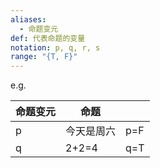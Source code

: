 ```yaml
---
aliases:
  - 命题变元
def: 代表命题的变量
notation: p, q, r, s
range: "{T, F}"
---
```


e.g.

| 命题变元 | 命题    |     |
| ---- | ----- | --- |
| p    | 今天是周六 | p=F |
| q    | 2+2=4 | q=T |
